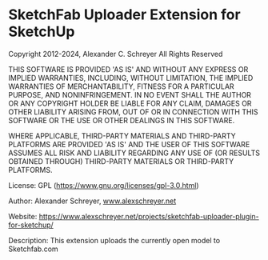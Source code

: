 SketchFab Uploader Extension for SketchUp
======================================

Copyright 2012-2024, Alexander C. Schreyer
All Rights Reserved

THIS SOFTWARE IS PROVIDED 'AS IS' AND WITHOUT ANY EXPRESS OR IMPLIED WARRANTIES, INCLUDING, WITHOUT LIMITATION, THE IMPLIED WARRANTIES OF MERCHANTABILITY, FITNESS FOR A PARTICULAR PURPOSE, AND NONINFRINGEMENT. IN NO EVENT SHALL THE AUTHOR OR ANY COPYRIGHT HOLDER BE LIABLE FOR ANY CLAIM, DAMAGES OR OTHER LIABILITY ARISING FROM, OUT OF OR IN CONNECTION WITH THIS SOFTWARE OR THE USE OR OTHER DEALINGS IN THIS SOFTWARE.

WHERE APPLICABLE, THIRD-PARTY MATERIALS AND THIRD-PARTY PLATFORMS ARE PROVIDED 'AS IS' AND THE USER OF THIS SOFTWARE ASSUMES ALL RISK AND LIABILITY REGARDING ANY USE OF (OR RESULTS OBTAINED THROUGH) THIRD-PARTY MATERIALS OR THIRD-PARTY PLATFORMS.

License:        GPL (https://www.gnu.org/licenses/gpl-3.0.html)

Author:         Alexander Schreyer, www.alexschreyer.net

Website:        https://www.alexschreyer.net/projects/sketchfab-uploader-plugin-for-sketchup/

Description:    This extension uploads the currently open model to Sketchfab.com
